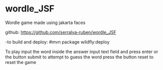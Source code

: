 # wordle_JSF

Wordle game made using jakarta faces

github: https://github.com/serralva-ruben/wordle_JSF

-to build and deploy:   #mvn package wildfly:deploy

To play input the word inside the answer input text field and press enter or the button submit to attempt to guess the word
press the button reset to reset the game